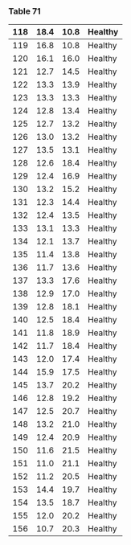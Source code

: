 <a name="table-71"></a>
### Table 71

| 118 | 18.4 | 10.8 | Healthy |
| --- | --- | --- | --- |
| 119 | 16.8 | 10.8 | Healthy |
| 120 | 16.1 | 16.0 | Healthy |
| 121 | 12.7 | 14.5 | Healthy |
| 122 | 13.3 | 13.9 | Healthy |
| 123 | 13.3 | 13.3 | Healthy |
| 124 | 12.8 | 13.4 | Healthy |
| 125 | 12.7 | 13.2 | Healthy |
| 126 | 13.0 | 13.2 | Healthy |
| 127 | 13.5 | 13.1 | Healthy |
| 128 | 12.6 | 18.4 | Healthy |
| 129 | 12.4 | 16.9 | Healthy |
| 130 | 13.2 | 15.2 | Healthy |
| 131 | 12.3 | 14.4 | Healthy |
| 132 | 12.4 | 13.5 | Healthy |
| 133 | 13.1 | 13.3 | Healthy |
| 134 | 12.1 | 13.7 | Healthy |
| 135 | 11.4 | 13.8 | Healthy |
| 136 | 11.7 | 13.6 | Healthy |
| 137 | 13.3 | 17.6 | Healthy |
| 138 | 12.9 | 17.0 | Healthy |
| 139 | 12.8 | 18.1 | Healthy |
| 140 | 12.5 | 18.4 | Healthy |
| 141 | 11.8 | 18.9 | Healthy |
| 142 | 11.7 | 18.4 | Healthy |
| 143 | 12.0 | 17.4 | Healthy |
| 144 | 15.9 | 17.5 | Healthy |
| 145 | 13.7 | 20.2 | Healthy |
| 146 | 12.8 | 19.2 | Healthy |
| 147 | 12.5 | 20.7 | Healthy |
| 148 | 13.2 | 21.0 | Healthy |
| 149 | 12.4 | 20.9 | Healthy |
| 150 | 11.6 | 21.5 | Healthy |
| 151 | 11.0 | 21.1 | Healthy |
| 152 | 11.2 | 20.5 | Healthy |
| 153 | 14.4 | 19.7 | Healthy |
| 154 | 13.5 | 18.7 | Healthy |
| 155 | 12.0 | 20.2 | Healthy |
| 156 | 10.7 | 20.3 | Healthy |